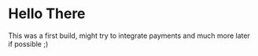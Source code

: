 # Hello There
This was a first build, might try to integrate payments and much more later if possible ;)
